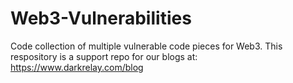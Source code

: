 # Web3-Vulnerabilities
Code collection of multiple vulnerable code pieces for Web3. This respository is a support repo for our blogs at: https://www.darkrelay.com/blog
